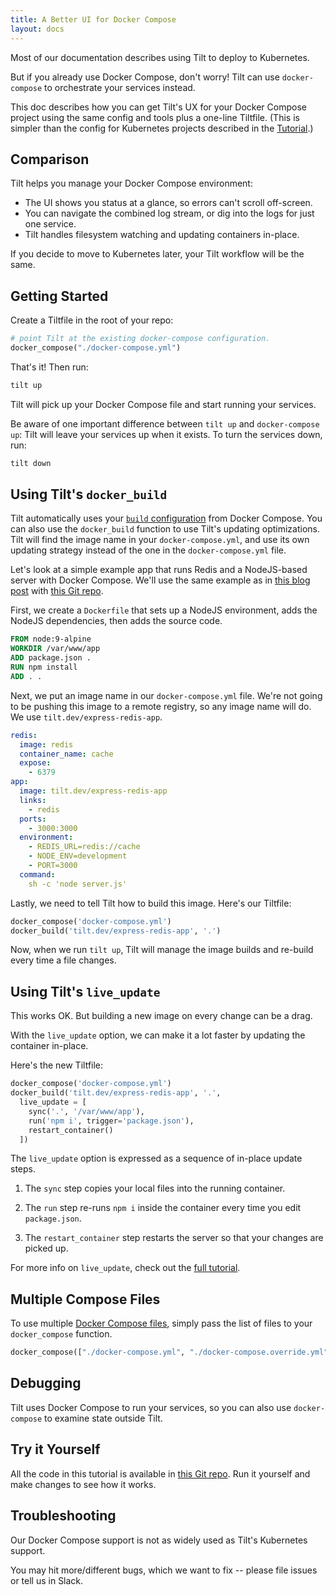 ```yaml
---
title: A Better UI for Docker Compose
layout: docs
---
```


Most of our documentation describes using Tilt to deploy to Kubernetes.

But if you already use Docker Compose, don't worry! Tilt can use `docker-compose` to orchestrate your services instead.

This doc describes how you can get Tilt's UX for your Docker Compose project using the same config and tools plus a
one-line Tiltfile. (This is simpler than the config for Kubernetes projects
described in the [Tutorial](tutorial.html).)

## Comparison

Tilt helps you manage your Docker Compose environment:

* The UI shows you status at a glance, so errors can't scroll off-screen.
* You can navigate the combined log stream, or dig into the logs for just one service.
* Tilt handles filesystem watching and updating containers in-place.

If you decide to move to Kubernetes later, your Tilt workflow will be the same.

## Getting Started

Create a Tiltfile in the root of your repo:

```python
# point Tilt at the existing docker-compose configuration.
docker_compose("./docker-compose.yml")
```

That's it! Then run:

```bash
tilt up
```

Tilt will pick up your Docker Compose file and start running your services.

Be aware of one important difference between `tilt up` and `docker-compose up`: Tilt
will leave your services up when it exists. To turn the services down, run:

```bash
tilt down
```

## Using Tilt's `docker_build`

Tilt automatically uses your [`build` configuration](https://docs.docker.com/compose/compose-file/#build)
from Docker Compose. You can also use the `docker_build` function to use Tilt's
updating optimizations. Tilt will find the image name in your `docker-compose.yml`,
and use its own updating strategy instead of the one in the `docker-compose.yml` file.

Let's look at a simple example app that runs Redis and a NodeJS-based server with Docker Compose.
We'll use the same example as in
[this blog post](https://codewithhugo.com/setting-up-express-and-redis-with-docker-compose/) with
[this Git repo](https://github.com/tilt-dev/express-redis-docker).

First, we create a `Dockerfile` that sets up a NodeJS environment,
adds the NodeJS dependencies, then adds the source code.

```dockerfile
FROM node:9-alpine
WORKDIR /var/www/app
ADD package.json .
RUN npm install
ADD . .
```

Next, we put an image name in our `docker-compose.yml` file.
We're not going to be pushing this image
to a remote registry, so any image name will do. We use `tilt.dev/express-redis-app`.

```yaml
redis:
  image: redis
  container_name: cache
  expose:
    - 6379
app:
  image: tilt.dev/express-redis-app
  links:
    - redis
  ports:
    - 3000:3000
  environment:
    - REDIS_URL=redis://cache
    - NODE_ENV=development
    - PORT=3000
  command:
    sh -c 'node server.js'
```

Lastly, we need to tell Tilt how to build this image. Here's our Tiltfile:

```python
docker_compose('docker-compose.yml')
docker_build('tilt.dev/express-redis-app', '.')
```

Now, when we run `tilt up`, Tilt will manage the image builds
and re-build every time a file changes.

## Using Tilt's `live_update`

This works OK. But building a new image on every change can be a drag.

With the `live_update` option, we can make it a lot faster by updating the container in-place.

Here's the new Tiltfile:

```python
docker_compose('docker-compose.yml')
docker_build('tilt.dev/express-redis-app', '.',
  live_update = [
    sync('.', '/var/www/app'),
    run('npm i', trigger='package.json'),
    restart_container()
  ])
```

The `live_update` option is expressed as a sequence of in-place update steps.

1. The `sync` step copies your local files into the running container.

2. The `run` step re-runs `npm i` inside the container every time you edit `package.json`.

3. The `restart_container` step restarts the server so that your changes are picked up.

For more info on `live_update`, check out the [full tutorial](live_update_tutorial.html).

## Multiple Compose Files

To use multiple
[Docker Compose files](https://docs.docker.com/compose/extends/), simply pass
the list of files to your `docker_compose` function.

```python
docker_compose(["./docker-compose.yml", "./docker-compose.override.yml"])
```

## Debugging

Tilt uses Docker Compose to run your services, so you can also use `docker-compose` to examine state outside Tilt.

## Try it Yourself

All the code in this tutorial is available in [this Git repo](https://github.com/tilt-dev/express-redis-docker).
Run it yourself and make changes to see how it works.

## Troubleshooting

Our Docker Compose support is not as widely used as Tilt's Kubernetes support.

You may hit more/different bugs, which we want to fix -- please file issues or tell us in Slack.
